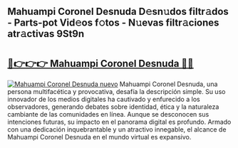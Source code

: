 ## Mahuampi Coronel Desnuda D𝚎sn𝚞dos filtr𝚊dos - Parts-pot Vid𝚎os f𝚘tos - N𝚞evas filtr𝚊ciones atr𝚊ctivas 9St9n

# <h2><a href="http://mb3t81.tromn.icu/?c=Mahuampi+Coronel+Desnuda">🔗👉👉👉 Mahuampi Coronel Desnuda 🔗🔗</a></h2>

[![Mahuampi Coronel Desnuda nuevo](https://i.imgur.com/pEAQMta.gif)](http://mb3t81.tromn.icu/?c=Mahuampi+Coronel+Desnuda)
Mahuampi Coronel Desnuda, una persona multifacética y provocativa, desafía la descripción simple. Su uso innovador de los medios digitales ha cautivado y enfurecido a los observadores, generando debates sobre identidad, ética y la naturaleza cambiante de las comunidades en línea. Aunque se desconocen sus intenciones futuras, su impacto en el panorama digital es profundo. Armado con una dedicación inquebrantable y un atractivo innegable, el alcance de Mahuampi Coronel Desnuda en el mundo virtual es expansivo.
